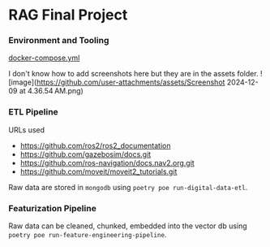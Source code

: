 # RAG Final Project

### Environment and Tooling

[docker-compose.yml](https://github.com/FlexTaco/LLM-Engineers-Handbook/blob/main/docker-compose.yml)

I don't know how to add screenshots here but they are in the assets folder.
![image](https://github.com/user-attachments/assets/Screenshot 2024-12-09 at 4.36.54 AM.png)

### ETL Pipeline

URLs used

- https://github.com/ros2/ros2_documentation
- https://github.com/gazebosim/docs.git
- https://github.com/ros-navigation/docs.nav2.org.git
- https://github.com/moveit/moveit2_tutorials.git

Raw data are stored in `mongodb` using `poetry poe run-digital-data-etl`.

### Featurization Pipeline

Raw data can be cleaned, chunked, embedded into the vector db using `poetry poe run-feature-engineering-pipeline`.
